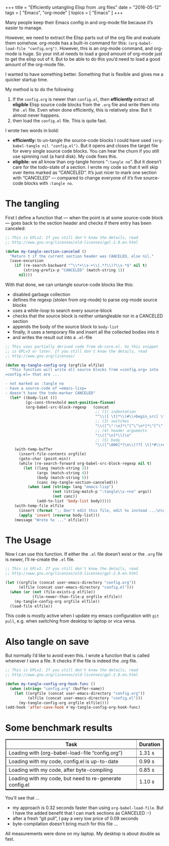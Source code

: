 +++
title = "Efficiently untangling Elisp from .org files"
date = "2016-05-12"
tags = [ "Emacs", "org-mode" ]
topics = [ "Emacs" ]
+++

Many people keep their Emacs config in and org-mode file because it&rsquo;s
easier to manage.

However, we need to extract the Elisp parts out of the org file and
evaluate them somehow. org-mode has a built-in command for this:
`(org-babel-load-file "config.org")`. However, this is an org-mode
command, and org-mode is huge. So your init.el needs to load a good
amount of org-mode just to get the elisp out of it.
But to be able to do this you&rsquo;d
need to load a good amount of the org-mode file. 

I wanted to have something better. Something that is flexible and
gives me a quicker startup time.

<!--more-->

My method is to do the following:

1.  If the `config.org` is newer than `config.el`, then **efficiently**
    extract all **eligible** Elisp source code blocks from the `.org`
    file and write them into the `.el` file. Even when done efficiently,
    this is relatively slow. But it almost never happens.
2.  then load the `config.el` file. This is quite fast.

I wrote two words in bold:

-   **efficiently:** to un-tangle the source-code blocks I could have
    used `(org-babel-tangle nil "config.el")`. But it opens and
    closes the target file for every single source code blocks. You
    can hear the churn if you still use spinning rust (a hard disk).
    My code fixes this.
-   **eligible:** we all know than org-tangle honors &ldquo;`:tangle no`&rdquo;. But
    it doesn&rsquo;t care for the todo-state of a section. I wrote my code
    so that it will skip over items marked as &ldquo;CANCELED&rdquo;. It&rsquo;s just
    nicer to mark one section with &ldquo;CANCELED&rdquo; &#x2014; compared to change
    everyone of it&rsquo;s five source-code blocks with `:tangle no`.

# The tangling

First I define a function that &#x2014; when the point is at some source-code block &#x2014;
goes back to the section header and checks if there entry has been canceled:

```lisp
;; This is GPLv2. If you still don't know the details, read
;; http://www.gnu.org/licenses/old-licenses/gpl-2.0.en.html

(defun my-tangle-section-canceled ()
  "Return t if the current section header was CANCELED, else nil."
  (save-excursion
    (if (re-search-backward "^\\*+\\s-+\\(.*?\\)?\\s-*$" nil t)
        (string-prefix-p "CANCELED" (match-string 1))
      nil)))
```

With that done, we can untangle source-code blocks like this:

-   disabled garbage collection
-   defines the regexp (stolen from org-mode) to parse org-mode source blocks
-   uses a while-loop to search every source-block
-   checks that the source block is neither untangleable nor in a CANCELED section
-   appends the body of the source block to `body-list`
-   finally, it uses a temporary file and insert all the collected bodies into it
-   and writes the result out into a `.el`-file

```lisp
;; This uses partially derived code from ob-core.el. So this snippet
;; is GPLv3 or later. If you still don't know the details, read
;; http://www.gnu.org/licenses/

(defun my-tangle-config-org (orgfile elfile)
  "This function will write all source blocks from =config.org= into
=config.el= that are ...

- not marked as :tangle no
- have a source-code of =emacs-lisp=
- doesn't have the todo-marker CANCELED"
  (let* ((body-list ())
         (gc-cons-threshold most-positive-fixnum)
         (org-babel-src-block-regexp   (concat
                                        ;; (1) indentation                 (2) lang
                                        "^\\([ \t]*\\)#\\+begin_src[ \t]+\\([^ \f\t\n\r\v]+\\)[ \t]*"
                                        ;; (3) switches
                                        "\\([^\":\n]*\"[^\"\n*]*\"[^\":\n]*\\|[^\":\n]*\\)"
                                        ;; (4) header arguments
                                        "\\([^\n]*\\)\n"
                                        ;; (5) body
                                        "\\([^\000]*?\n\\)??[ \t]*#\\+end_src")))
    (with-temp-buffer
      (insert-file-contents orgfile)
      (goto-char (point-min))
      (while (re-search-forward org-babel-src-block-regexp nil t)
        (let ((lang (match-string 2))
              (args (match-string 4))
              (body (match-string 5))
              (canc (my-tangle-section-canceled)))
          (when (and (string= lang "emacs-lisp")
                     (not (string-match-p ":tangle\\s-+no" args))
                     (not canc))
              (add-to-list 'body-list body)))))
    (with-temp-file elfile
      (insert (format ";; Don't edit this file, edit %s instead ...\n\n" orgfile))
      (apply 'insert (reverse body-list)))
    (message "Wrote %s ..." elfile)))
```

# The Usage

Now I can use this function. If either the `.el` file doesn&rsquo;t exist or
the `.org` file is newer, I&rsquo;ll re-create the `.el` file.

```lisp
;; This is GPLv2. If you still don't know the details, read
;; http://www.gnu.org/licenses/old-licenses/gpl-2.0.en.html

(let ((orgfile (concat user-emacs-directory "config.org"))
      (elfile (concat user-emacs-directory "config.el")))
  (when (or (not (file-exists-p elfile))
            (file-newer-than-file-p orgfile elfile))
    (my-tangle-config-org orgfile elfile))
  (load-file elfile))
```

This code is mostly active when I update my emacs configuration with
`git pull`, e.g. when switching from desktop to laptop or vica versa.

# Also tangle on save

But normally I&rsquo;d like to avoid even this. I wrote a function that is
called whenever I save a file. It checks if the file is indeed the
.org file.

```lisp
;; This is GPLv2. If you still don't know the details, read
;; http://www.gnu.org/licenses/old-licenses/gpl-2.0.en.html

(defun my-tangle-config-org-hook-func ()
  (when (string= "config.org" (buffer-name))
    (let ((orgfile (concat user-emacs-directory "config.org"))
          (elfile (concat user-emacs-directory "config.el")))
      (my-tangle-config-org orgfile elfile))))
(add-hook 'after-save-hook #'my-tangle-config-org-hook-func)
```

# Some benchmark results

<table border="2" cellspacing="0" cellpadding="6">


<colgroup>
<col  class="org-left" />

<col  class="org-left" />
</colgroup>
<thead>
<tr>
<th scope="col" class="org-left">Task</th>
<th scope="col" class="org-left">Duration</th>
</tr>
</thead>

<tbody>
<tr>
<td class="org-left">Loading with (org-babel-load-file &ldquo;config.org&rdquo;)</td>
<td class="org-left">1.31 s</td>
</tr>


<tr>
<td class="org-left">Loading with my code, config.el is up-to-date</td>
<td class="org-left">0.99 s</td>
</tr>


<tr>
<td class="org-left">Loading with my code, after byte-compiling</td>
<td class="org-left">0.85 s</td>
</tr>


<tr>
<td class="org-left">Loading with my code, but need to re-generate config.el</td>
<td class="org-left">1.10 s</td>
</tr>
</tbody>
</table>

You&rsquo;ll see that &#x2026;

-   my approach is 0.32 seconds faster than using `org-babel-load-file`.
    But I have the added benefit that I can mark sections as CANCELED
    :-)
-   after a fresh &ldquo;git pull&rdquo;, I pay a very low price of 0.09 seconds
-   byte-compilation doesn&rsquo;t bring much for this file &#x2026;

All measurements were done on my laptop. My desktop is about double as fast.
